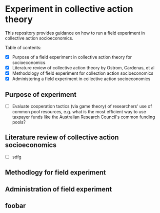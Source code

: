 # Experiment in collective action theory
This repository provides guidance on how to run a field experiment in collective action socioeconomics. 

Table of contents:
 - [x] Purpose of a field experiment in collective action theory for socioeconomics
 - [x] Literature review of collective action theory by Ostrom, Cardenas, et al
 - [x] Methodology of field experiment for collection action socioeconomics
 - [x] Administering a field experiment in collective action socioeconomics

## Purpose of experiment
 - [ ] Evaluate cooperation tactics (via game theory) of researchers' use of common pool resources, e.g. what is the most efficient way to use taxpayer funds like the Australian Research Council's common funding pools?

## Literature review of collective action socioeconomics
 - [ ] sdfg

## Methodlogy for field experiment

## Administration of field experiment

## foobar

